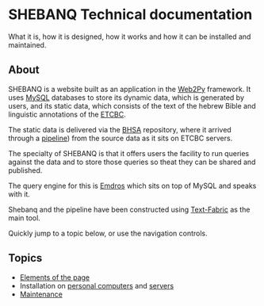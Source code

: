 # SHEBANQ Technical documentation

What it is, how it is designed, how it works and how it can be installed and maintained.

## About

SHEBANQ is a website built as an application in the
[Web2Py]({{web2py}}) framework.
It uses [MySQL]({{mysql}}) databases to store its dynamic data,
which is generated by users, and its static data, which consists
of the text of the hebrew Bible and linguistic annotations
of the [ETCBC]({{etcbc}}).

The static data is delivered via the [BHSA]({{bhsa}}) repository,
where it arrived through a [pipeline]({{pipeline}})) from
the source data as it sits on ETCBC servers.

The specialty of SHEBANQ is that it offers users the facility to
run queries against the data and to store those queries so theat they
can be shared and published.

The query engine for this is [Emdros]({{emdros}}) which sits on top
of MySQL and speaks with it.

Shebanq and the pipeline have been constructed using
[Text-Fabric]({{textfabric}}) as the main tool.

Quickly jump to a topic below,
or use the navigation controls.

## Topics

*   [Elements of the page](topics/elements.md)
*   Installation on
    [personal computers](deploy/computer.md) and
    [servers](deploy/server.md)
*   [Maintenance](deploy/maintenance.md)
